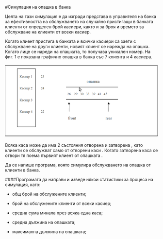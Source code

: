 #Симулация на опашка в банка

Целта на тази симулация е да изгради представа в управителя на банка за ефективността на обслужването на случайно пристигащи в банката клиенти от определен брой касиери, както и за броя и времето за обслужване на клиенти от всеки касиер.

Когато клиент пристига в банката и всички касиери са заети с обслужване на други клиенти, новият клиент се нарежда на опашка. Когато лице се нареди на опашката, то получава уникален номер. На фиг. 1 е показана графично опашка в банка със 7 клиента и 4 касиера.

#### ![Фигура 1. Симулация на опашка от клиенти в банка](./bank.png)

Всяка каса може да има 2 състояния отворена и затворена , като клиенти се обслужват само от отворени каси . Когато затворена каса се отвори тя поема първият клиент от опашката .

Да се напише програма, която симулира обслужването на опашка от клиенти в банка.

####Програмата да направи и изведе някои статистики за процеса на симулация, като:

* общ брой на обслужените клиенти;

* брой на обслужените клиенти от всеки касиер;

* средна сума минала през всяка една каса;

* средна дължина на опашката;

* максимална дължина на опашката;
